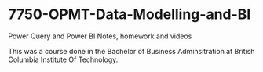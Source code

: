 # 7750-OPMT-Data-Modelling-and-BI
Power Query and Power BI Notes, homework and videos

This was a course done in the Bachelor of Business Adminsitration at British Columbia Institute Of Technology.
